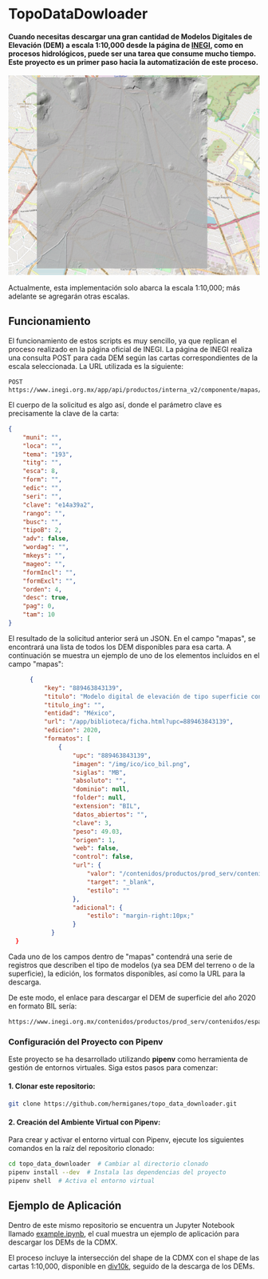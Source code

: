 # TopoDataDowloader 
#### Cuando necesitas descargar una gran cantidad de Modelos Digitales de Elevación (DEM) a escala 1:10,000 desde la página de [INEGI](https://www.inegi.org.mx/), como en procesos hidrológicos, puede ser una tarea que consume mucho tiempo. Este proyecto es un primer paso hacia la automatización de este proceso. 

![DEM](images/map_dem.png)


Actualmente, esta implementación solo abarca la escala 1:10,000; más adelante se agregarán otras escalas.

## Funcionamiento 
El funcionamiento de estos scripts es muy sencillo, ya que replican el proceso realizado en la página oficial de INEGI. 
La página de INEGI realiza una consulta POST para cada DEM según las cartas correspondientes de la escala seleccionada. La URL utilizada es la siguiente:

```HTTP
POST https://www.inegi.org.mx/app/api/productos/interna_v2/componente/mapas/lista/resultados/
```

El cuerpo de la solicitud es algo así, donde el parámetro clave es precisamente la clave de la carta:
``` json 
{
    "muni": "",
    "loca": "",
    "tema": "193",
    "titg": "",
    "esca": 8,
    "form": "",
    "edic": "",
    "seri": "",
    "clave": "e14a39a2",
    "rango": "",
    "busc": "",
    "tipoB": 2,
    "adv": false,
    "wordag": "",
    "mkeys": "",
    "mageo": "",
    "formIncl": "",
    "formExcl": "",
    "orden": 4,
    "desc": true,
    "pag": 0,
    "tam": 10
}
```
El resultado de la solicitud anterior será un JSON. En el campo "mapas", se encontrará una lista de todos los DEM disponibles para esa carta. A continuación se muestra un ejemplo de uno de los elementos incluidos en el campo "mapas":

```json
      {
          "key": "889463843139",
          "titulo": "Modelo digital de elevación de tipo superficie con resolución de 1.5 metros generado a partir de datos de altimetría del relieve. E14A39a2",
          "titulo_ing": "",
          "entidad": "México",
          "url": "/app/biblioteca/ficha.html?upc=889463843139",
          "edicion": 2020,
          "formatos": [
              {
                  "upc": "889463843139",
                  "imagen": "/img/ico/ico_bil.png",
                  "siglas": "MB",
                  "absoluto": "",
                  "dominio": null,
                  "folder": null,
                  "extension": "BIL",
                  "datos_abiertos": "",
                  "clave": 3,
                  "peso": 49.03,
                  "origen": 1,
                  "web": false,
                  "control": false,
                  "url": {
                      "valor": "/contenidos/productos/prod_serv/contenidos/espanol/bvinegi/productos/geografia/imagen_cartografica/1_10_000/lidar/1_5m/Superficie/889463843139_b.zip",
                      "target": "_blank",
                      "estilo": ""
                  },
                  "adicional": {
                      "estilo": "margin-right:10px;"
                  }
            }
  }
```
Cada uno de los campos dentro de "mapas" contendrá una serie de registros que describen el tipo de modelos (ya sea DEM del terreno o de la superficie), la edición, los formatos disponibles, así como la URL para la descarga. 

De este modo, el enlace para descargar el DEM de superficie del año 2020 en formato BIL sería:

```HTTP
https://www.inegi.org.mx/contenidos/productos/prod_serv/contenidos/espanol/bvinegi/productos/geografia/imagen_cartografica/1_10_000/lidar/1_5m/Superficie/889463843139_b.zip
```
### Configuración del Proyecto con Pipenv

Este proyecto se ha desarrollado utilizando **pipenv** como herramienta de gestión de entornos virtuales. Siga estos pasos para comenzar:

#### 1. Clonar este repositorio:

```bash
git clone https://github.com/hermiganes/topo_data_downloader.git
```
#### 2. Creación del Ambiente Virtual con Pipenv:
Para crear y activar el entorno virtual con Pipenv, ejecute los siguientes comandos en la raíz del repositorio clonado:

 ```bash
cd topo_data_downloader  # Cambiar al directorio clonado
pipenv install --dev  # Instala las dependencias del proyecto
pipenv shell  # Activa el entorno virtual
```



## Ejemplo de Aplicación 
Dentro de este mismo repositorio se encuentra un Jupyter Notebook llamado [example.ipynb](https://github.com/hermiganes/topo_data_downloader/blob/main/example.ipynb), el cual muestra un ejemplo de aplicación para descargar los DEMs de la CDMX.

El proceso incluye la intersección del shape de la CDMX con el shape de las cartas 1:10,000, disponible en [div10k](https://github.com/hermiganes/topo_data_downloader/tree/main/inputs), seguido de la descarga de los DEMs.






